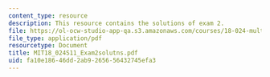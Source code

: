```yaml
---
content_type: resource
description: This resource contains the solutions of exam 2.
file: https://ol-ocw-studio-app-qa.s3.amazonaws.com/courses/18-024-multivariable-calculus-with-theory-spring-2011/fa10e18646dd2ab9265656432745efa3_MIT18_024S11_Exam2solutns.pdf
file_type: application/pdf
resourcetype: Document
title: MIT18_024S11_Exam2solutns.pdf
uid: fa10e186-46dd-2ab9-2656-56432745efa3
---
```

